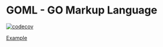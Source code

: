 # GOML - GO Markup Language

[![codecov](https://codecov.io/gh/4rcode/goml/branch/main/graph/badge.svg)](https://codecov.io/gh/4rcode/goml)

[Example](symbols/example_test.go)

